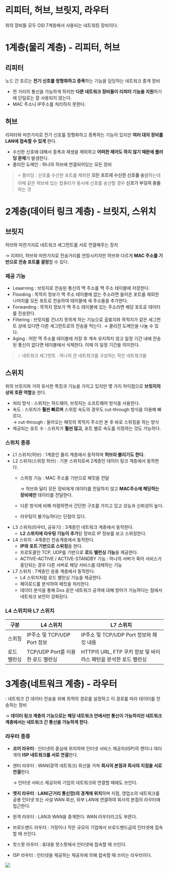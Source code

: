 # 리피터, 허브, 브릿지, 라우터

위의 장비들 모두 OSI 7계층에서 사용되는 네트워킹 장비이다.

# 1계층(물리 계층) - 리피터, 허브

## 리피터

노드 간 흐르는 **전기 신호를 정형화하고 증폭**하는 기능을 담당하는 네트워크 중계 장비

- 먼 거리의 통신을 가능하게 하지만 **다른 네트워크 장비들이 리피터 기능을 지원**하기에 단일로는 잘 사용되지 않는다.
- MAC 주소나 IP주소를 처리하지 못한다.

## 허브

리피터와 마찬가지로 전기 신호를 정형화하고 증폭하는 기능이 있지만 **여러 대의 장비를 LAN에 접속할 수 있게** 한다.

- 수신한 신호에 대해서 증폭과 재생을 제외하고 **어떠한 제어도 하지 않기 때문에 플러딩 문제**가 발생한다.
- 콜리전 도메인 : 하나의 허브에 연결되어있는 모든 장비


> ⭐ 플러딩 : 신호를 수신한 포트를 제외한 **모든 포트에 수신한 신호를 송신**하는데 이때 같은 허브에 있는 컴퓨터가 동시에 신호를 송신할 경우 **신호가 부딪혀 충돌**하는 것


# 2계층(데이터 링크 계층) - 브릿지, 스위치

## 브릿지

허브와 마찬가지로 네트워크 세그먼트를 서로 연결해주는 장치

→ 리피터, 허브와 마찬가지로 전송거리를 연장시키지만 허브와 다르게 **MAC 주소를 기반으로 전송 포트를 결정**할 수 있다.

### 제공 기능

- Leaarning : 브릿지로 전송된 통신의 맥 주소를 맥 주소 테이블에 저장한다.
- Flooding : 목적지 정보가 맥 주소 테이블에 없는 주소라면 들어온 포트를 제외한 나머지를 모든 포트로 전송하여 테이블에 새 주소들을 추가한다.
- Forwarding : 목적지 정보가 맥 주소 테이블에 있는 주소라면 해당 포트로 데이터를 전송한다.
- Filtering : 브릿지를 건너지 못하게 하는 기능으로 출발지와 목적지가 같은 세그먼트 상에 있다면 다른 세그먼트로의 전송을 막는다.
→ 콜리전 도메인을 나눌 수 있다.
- Aging : 어떤 맥 주소를 테이블에 저장 후 계속 유지하지 않고 일정 기간 내에 전송된 통신이 없다면 테이블에서 삭제한다. 이때 이 일정 기간을 의미한다.


> 💡 네트워크 세그먼트 : 하나의 큰 네트워크를 구성하는 작은 네트워크들


## 스위치

위의 브릿지와 거의 유사한 특징과 기능을 가지고 있지만 몇 가지 차이점으로 **브릿지의 상위 호환 역할**을 한다.

- 처리 방식 : 스위치는 하드웨어, 브릿지는 소프트웨어 방식을 사용한다.
- 속도 : 스위치가 **훨씬 빠르며** 스위칭 속도의 경우도 cut-through 방식을 이용해 빠르다. <br>
→ cut-through : 들어오는 패킷의 목적지 주소만 본 후 바로 스위칭을 하는 방식
- 제공되는 포트 수 : 스위치가 **훨씬 많고**, 포트 별로 속도를 지정하는 것도 가능하다.

### 스위치 종류

- L1 스위치(허브) : 1계층인 물리 계층에서 동작하며 **허브라 불리기도 한다.**
- L2 스위치(스위칭 허브) : 기본 스위치로써 2계층인 데이터 링크 계층에서 동작한다.
    - 스위칭 기능 : MAC 주소를 기반으로 패킷을 전달
        
        → 허브와 달리 모든 장비에게 데이터를 전달하지 않고 **MAC주소에 해당하는 장비에만** 데이터를 전달한다.
        
    - 다른 방식에 비해 저렴하면서 간단한 구조를 가지고 있고 성능과 신뢰성이 높다.
    - 라우팅이 불가능하다는 단점이 있다.
- L3 스위치(라우터, 공유기) : 3계층인 네트워크 계층에서 동작한다.
    - **L2 스위치에 라우팅 기능이 추가**된 장비로 IP 정보를 보고 스위칭한다.
- L4 스위치 : 4계층인 전송계층에서 동작한다.
    - **IP와 포트 기반으로 스위칭**을 한다.
    - 프로토콜인 TCP, UDP를 기반으로 **로드 밸런싱 기능**을 제공한다.
    - ACTIVE-ACTIVE / ACTIVE-STANDBY 기능 : 하나의 서버가 죽어 서비스가 중단되는 경우 다른 서버로 해당 서비스를 대체하는 기능
- L7 스위치 : 7계층인 응용 계층에서 동작한다.
    - L4 스위치처럼 로드 밸런싱 기능을 제공한다.
    - 페이로드를 분석하여 패킷을 처리한다.
    - 데이터 분석을 통해 Dos 같은 네트워크 공격에 대해 방어가 가능하다는 점에서 네트워크 보안이 강화된다.

### L4 스위치와 L7 스위치

| 구분 | L4 스위치 | L7 스위치 |
| --- | --- | --- |
| 스위칭 | IP주소 및 TCP/UDP Port 정보 | IP주소 및 TCP/UDP Port 정보와 패킷 내용 |
| 로드 밸런싱 | TCP/UDP Port를 이용한 로드 밸런싱 | HTTP의 URL, FTP 쿠키 정보 및 바이러스 패턴을 분석한 로드 밸런싱 |

# 3계층(네트워크 계층) - 라우터

: 네트워크 간 데이터 전송을 위해 최적의 경로를 설정하고 이 경로를 따라 데이터를 전송하는 장비 

→ **데이터 링크 계층의 기능으로는 해당 네트워크 안에서만 통신이 가능하지만 네트워크 계층에서는 네트워크 간 통신을 가능하게 한다.**

### 라우터 종류

- **코어 라우터** : 인터넷의 중심에 위치하며 인터넷 서비스 제공자(ISP)의 랜이나 여러 개의 **ISP 네트워크를 서로 연결**한다.
- 센터 라우터 : WAN(광역 네트워크) 회선을 거쳐 **회사의 본점과 회사의 지점을 서로 연결**한다.
    
    → 인터넷 서비스 제공자와 기업의 네트워크와 연결할 때에도 쓰인다.
    
- **엣지 라우터** : **LAN(근거리 통신망)의 경계에 위치**하며 지점, 영업소의 네트워크를 공용 인터넷 또는 사설 WAN 회선, 외부 LAN에 연결하여 회사의 본점의 라우터에 접근한다.
- 원격 라우터 : LAN과 WAN을 중계한다. WAN 라우터라고도 부른다.
- 브로드밴드 라우터 : 가정이나 작은 규모의 기업에서 브로드밴드급의 인터넷에 접속할 때 쓰인다.
- 핫스팟 라우터 : 휴대용 핫스팟에서 인터넷에 접속할 때 쓰인다.
- ISP 라우터 : 인터넷을 제공하는 제공자에 의해 접속할 때 쓰이는 라우터이다.

![](https://www.cloudflare.com/resources/images/slt3lc6tev37/6ARE3uWw7nvYn4VhyNh1Z6/d92a3e1bfa0878adb6c93ac91b12b98f/what_is_WAN_wide_area_network.png)

